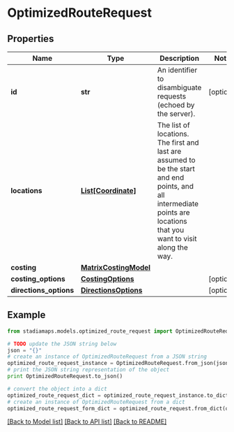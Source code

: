 # OptimizedRouteRequest


## Properties
Name | Type | Description | Notes
------------ | ------------- | ------------- | -------------
**id** | **str** | An identifier to disambiguate requests (echoed by the server). | [optional] 
**locations** | [**List[Coordinate]**](Coordinate.md) | The list of locations. The first and last are assumed to be the start and end points, and all intermediate points are locations that you want to visit along the way. | 
**costing** | [**MatrixCostingModel**](MatrixCostingModel.md) |  | 
**costing_options** | [**CostingOptions**](CostingOptions.md) |  | [optional] 
**directions_options** | [**DirectionsOptions**](DirectionsOptions.md) |  | [optional] 

## Example

```python
from stadiamaps.models.optimized_route_request import OptimizedRouteRequest

# TODO update the JSON string below
json = "{}"
# create an instance of OptimizedRouteRequest from a JSON string
optimized_route_request_instance = OptimizedRouteRequest.from_json(json)
# print the JSON string representation of the object
print OptimizedRouteRequest.to_json()

# convert the object into a dict
optimized_route_request_dict = optimized_route_request_instance.to_dict()
# create an instance of OptimizedRouteRequest from a dict
optimized_route_request_form_dict = optimized_route_request.from_dict(optimized_route_request_dict)
```
[[Back to Model list]](../README.md#documentation-for-models) [[Back to API list]](../README.md#documentation-for-api-endpoints) [[Back to README]](../README.md)


